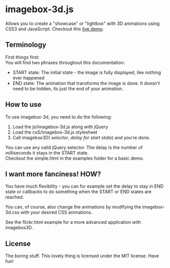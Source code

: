 imagebox-3d.js
==============

Allows you to create a "showcase" or "lightbox" with 3D animations using CSS3 and JavaScript.
Checkout this [live demo](https://c9.io/avgp/imagebox-3d_js/workspace/examples/flickr.html).

## Terminology

First things first:  
You will find two phrases throughout this documentation:
* START state: The initial state - the image is fully displayed, like nothing ever happened
* END state: The animation that transforms the image is done. It doesn't need to be hidden, its just the end of your animation.

## How to use

To use imagebox-3d, you need to do the following:

1. Load the js/imagebox-3d.js along with jQuery
2. Load the csS/imagebox-3d.js stylesheet
3. Call imagebox3D( *selector*, *delay for start state*) and you're done.

You can use any valid jQuery selector. The delay is the number of milliseconds it stays in the START state.  
Checkout the simple.html in the examples folder for a basic demo.

## I want more fanciness! HOW?

You have much flexibility - you can for example set the delay to stay in END state 
or callbacks to do something when the START or END states are reached.  

You can, of course, also change the animations by modifying the imagebox-3d.css with your desired CSS animations.

See the flickr.html example for a more advanced application with imagebox3D.


## License

The boring stuff.
This lovely thing is licensed under the MIT license. Have fun!